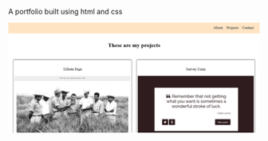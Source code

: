 A portfolio built using html and css

<img src="final.png" alt="portfolio page" width="550" heigth="550"/>